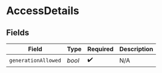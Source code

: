# AccessDetails


## Fields

| Field               | Type                | Required            | Description         |
| ------------------- | ------------------- | ------------------- | ------------------- |
| `generationAllowed` | *bool*              | :heavy_check_mark:  | N/A                 |